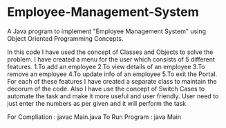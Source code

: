 # Employee-Management-System
A Java program to implement "Employee Management System" using Object Oriented Programming Concepts.

In this code I have used the concept of Classes and Objects to solve the problem. I have created a menu for the user which consists of 5 different features.
1.To add an employee
2.To view details of an employee
3.To remove an employee
4.To update info of an employee
5.To exit the Portal.
For each of these features I have created a separate class to maintain the decorum of the code. Also I have use the concept of Switch Cases to automate the task and make it more useful and user friendly. User need to just enter the numbers as per given and it will perform the task

For Compliation : javac Main.java
To Run Program : java Main
